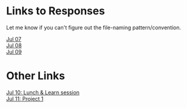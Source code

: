 
# Links to Responses 

Let me know if you can't figure out the file-naming pattern/convention.

[Jul 07](https://dshuangg.github.io/responses/0707)  
[Jul 08](https://dshuangg.github.io/responses/0708)  
[Jul 09](https://dshuangg.github.io/responses/0709)

<!---
[Jul 14](https://dshuangg.github.io/responses/0714)  
[Jul 15](https://dshuangg.github.io/responses/0715)  
[Jul 16](https://dshuangg.github.io/responses/0716)

[Jul 21](https://dshuangg.github.io/responses/0721)  
[Jul 22](https://dshuangg.github.io/responses/0722)  
[Jul 23](https://dshuangg.github.io/responses/0723)

[Jul 28](https://dshuangg.github.io/responses/0728)  
[Jul 29](https://dshuangg.github.io/responses/0729)  
[Jul 30](https://dshuangg.github.io/responses/0730)

[Aug 04](https://dshuangg.github.io/responses/0804)  
[Aug 05](https://dshuangg.github.io/responses/0805)  
[Aug 06](https://dshuangg.github.io/responses/0806)
-->

# Other Links

[Jul 10: Lunch & Learn session](https://dshuangg.github.io/responses/0710z)  
[Jul 11: Project 1](https://dshuangg.github.io/responses/0711p)

<!---
[Jul 24: Lunch & Learn session](https://dshuangg.github.io/responses/0724z)
-->
